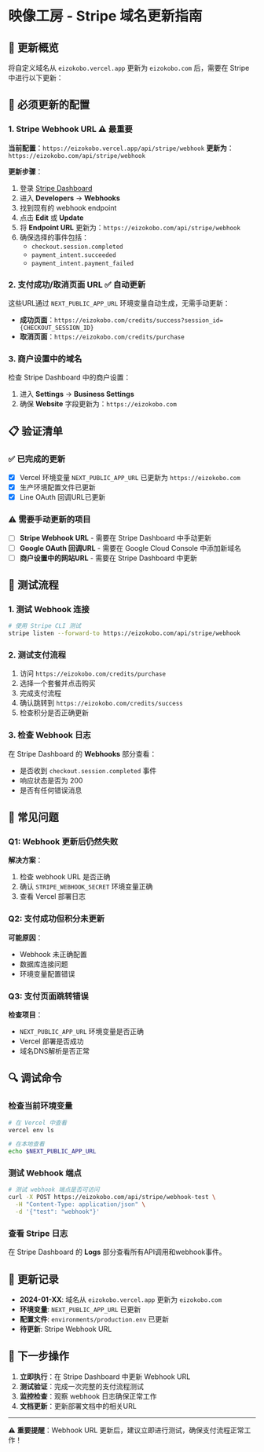 # 映像工房 - Stripe 域名更新指南

## 🎯 更新概览

将自定义域名从 `eizokobo.vercel.app` 更新为 `eizokobo.com` 后，需要在 Stripe 中进行以下更新：

## 🔧 必须更新的配置

### 1. **Stripe Webhook URL** ⚠️ 最重要
**当前配置**：`https://eizokobo.vercel.app/api/stripe/webhook`
**更新为**：`https://eizokobo.com/api/stripe/webhook`

**更新步骤**：
1. 登录 [Stripe Dashboard](https://dashboard.stripe.com)
2. 进入 **Developers** → **Webhooks**
3. 找到现有的 webhook endpoint
4. 点击 **Edit** 或 **Update**
5. 将 **Endpoint URL** 更新为：`https://eizokobo.com/api/stripe/webhook`
6. 确保选择的事件包括：
   - `checkout.session.completed`
   - `payment_intent.succeeded`
   - `payment_intent.payment_failed`

### 2. **支付成功/取消页面 URL** ✅ 自动更新
这些URL通过 `NEXT_PUBLIC_APP_URL` 环境变量自动生成，无需手动更新：
- **成功页面**：`https://eizokobo.com/credits/success?session_id={CHECKOUT_SESSION_ID}`
- **取消页面**：`https://eizokobo.com/credits/purchase`

### 3. **商户设置中的域名**
检查 Stripe Dashboard 中的商户设置：
1. 进入 **Settings** → **Business Settings**
2. 确保 **Website** 字段更新为：`https://eizokobo.com`

## 📋 验证清单

### ✅ 已完成的更新
- [x] Vercel 环境变量 `NEXT_PUBLIC_APP_URL` 已更新为 `https://eizokobo.com`
- [x] 生产环境配置文件已更新
- [x] Line OAuth 回调URL已更新

### ⚠️ 需要手动更新的项目
- [ ] **Stripe Webhook URL** - 需要在 Stripe Dashboard 中手动更新
- [ ] **Google OAuth 回调URL** - 需要在 Google Cloud Console 中添加新域名
- [ ] **商户设置中的网站URL** - 需要在 Stripe Dashboard 中更新

## 🧪 测试流程

### 1. 测试 Webhook 连接
```bash
# 使用 Stripe CLI 测试
stripe listen --forward-to https://eizokobo.com/api/stripe/webhook
```

### 2. 测试支付流程
1. 访问 `https://eizokobo.com/credits/purchase`
2. 选择一个套餐并点击购买
3. 完成支付流程
4. 确认跳转到 `https://eizokobo.com/credits/success`
5. 检查积分是否正确更新

### 3. 检查 Webhook 日志
在 Stripe Dashboard 的 **Webhooks** 部分查看：
- 是否收到 `checkout.session.completed` 事件
- 响应状态是否为 200
- 是否有任何错误消息

## 🚨 常见问题

### Q1: Webhook 更新后仍然失败
**解决方案**：
1. 检查 webhook URL 是否正确
2. 确认 `STRIPE_WEBHOOK_SECRET` 环境变量正确
3. 查看 Vercel 部署日志

### Q2: 支付成功但积分未更新
**可能原因**：
- Webhook 未正确配置
- 数据库连接问题
- 环境变量配置错误

### Q3: 支付页面跳转错误
**检查项目**：
- `NEXT_PUBLIC_APP_URL` 环境变量是否正确
- Vercel 部署是否成功
- 域名DNS解析是否正常

## 🔍 调试命令

### 检查当前环境变量
```bash
# 在 Vercel 中查看
vercel env ls

# 在本地查看
echo $NEXT_PUBLIC_APP_URL
```

### 测试 Webhook 端点
```bash
# 测试 webhook 端点是否可访问
curl -X POST https://eizokobo.com/api/stripe/webhook-test \
  -H "Content-Type: application/json" \
  -d '{"test": "webhook"}'
```

### 查看 Stripe 日志
在 Stripe Dashboard 的 **Logs** 部分查看所有API调用和webhook事件。

## 📝 更新记录

- **2024-01-XX**: 域名从 `eizokobo.vercel.app` 更新为 `eizokobo.com`
- **环境变量**: `NEXT_PUBLIC_APP_URL` 已更新
- **配置文件**: `environments/production.env` 已更新
- **待更新**: Stripe Webhook URL

## 🎯 下一步操作

1. **立即执行**：在 Stripe Dashboard 中更新 Webhook URL
2. **测试验证**：完成一次完整的支付流程测试
3. **监控检查**：观察 webhook 日志确保正常工作
4. **文档更新**：更新部署文档中的相关URL

---

⚠️ **重要提醒**：Webhook URL 更新后，建议立即进行测试，确保支付流程正常工作！ 